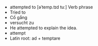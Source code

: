 - attempted to	[əˈtemp.tɪd tuː]	Verb phrase
- Tried to
- Cố gắng
- versucht zu
- He attempted to explain the idea.
- attempt
- Latin root: ad + temptare